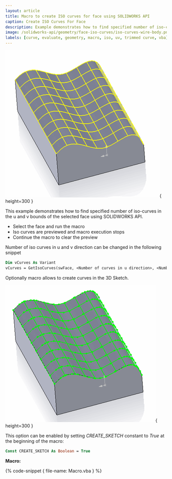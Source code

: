 ```yaml
---
layout: article
title: Macro to create ISO curves for face using SOLIDWORKS API
caption: Create ISO Curves For Face
description: Example demonstrates how to find specified number of iso-curves in the u and v bounds of the selected face using SOLIDWORKS API
image: /solidworks-api/geometry/face-iso-curves/iso-curves-wire-body.png
labels: [curve, evaluate, geometry, macro, iso, uv, trimmed curve, vba]
---
```

![Preview of iso curves of the face](iso-curves-wire-body.png){ height=300 }

This example demonstrates how to find specified number of iso-curves in the u and v bounds of the selected face using SOLIDWORKS API.

* Select the face and run the macro
* Iso curves are previewed and macro execution stops
* Continue the macro to clear the preview

Number of iso curves in u and v direction can be changed in the following snippet

~~~ vb
Dim vCurves As Variant
vCurves = GetIsoCurves(swFace, <Number of curves in u direction>, <Number of curves in v direction>)
~~~

Optionally macro allows to create curves in the 3D Sketch.

![Sketch created for iso curves of the face](iso-curves-sketch.png){ height=300 }

This option can be enabled by setting *CREATE_SKETCH* constant to *True* at the beginning of the macro:

~~~ vb
Const CREATE_SKETCH As Boolean = True
~~~

**Macro:**

{% code-snippet { file-name: Macro.vba } %}
